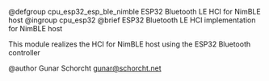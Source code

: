 <!--
Copyright (C) 2022 Gunar Schorcht

This file is subject to the terms and conditions of the GNU Lesser
General Public License v2.1. See the file LICENSE in the top level
directory for more details.
-->

@defgroup       cpu_esp32_esp_ble_nimble ESP32 Bluetooth LE HCI for NimBLE host
@ingroup        cpu_esp32
@brief          ESP32 Bluetooth LE HCI implementation for NimBLE host

This module realizes the HCI for NimBLE host using the ESP32 Bluetooth controller

@author      Gunar Schorcht <gunar@schorcht.net>
